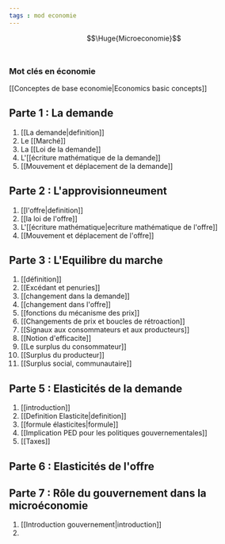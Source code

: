 ```yaml
---
tags : mod economie
---
```

 $$\Huge{Microeconomie}$$
 <br/>
### Mot clés en économie
[[Conceptes de base economie|Economics basic concepts]] 

##  Parte 1 :  La demande 
 1. [[La demande|definition]] 
 2. Le [[Marché]]
3. La [[Loi de la demande]] 
4. L'[[écriture mathématique de la demande]] 
6. [[Mouvement et déplacement de la demande]] 

## Parte 2 : L'approvisionneument
1. [[l'offre|definition]]  
2. [[la loi de l'offre]] 
3. L'[[écriture mathématique|ecriture mathématique de l'offre]] 
4. [[Mouvement et déplacement de l'offre]]  

## Parte 3 : L'Equilibre du marche 
1. [[définition]] 
2. [[Excédant et penuries]] 
3. [[changement dans la demande]] 
4. [[changement dans l'offre]]   
5. [[fonctions du mécanisme des prix]]  
6. [[Changements de prix et boucles de rétroaction]] 
7. [[Signaux aux consommateurs et aux producteurs]] 
8. [[Notion d'efficacite]] 
9. [[Le surplus du consommateur]] 
10. [[Surplus du producteur]] 
11. [[Surplus social, communautaire]] 

## Parte 5 : Elasticités de la demande
1. [[introduction]] 
2. [[Definition Elasticite|definition]] 
3. [[formule élasticites|formule]] 
4. [[Implication PED pour les politiques gouvernementales]] 
5. [[Taxes]] 

## Parte 6 : Elasticités de l'offre


## Parte 7 : Rôle du gouvernement dans la microéconomie
1. [[Introduction gouvernement|introduction]]
2. 